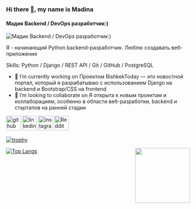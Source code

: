 ### Hi there 👋, my name is Madina 
#### Мадик Backend / DevOps разработчик:)                                                                                                                                                           
![Мадик Backend / DevOps разработчик:)                                                                                                                                                           ](https://arturssmirnovs.github.io/github-profile-readme-generator/images/banner.png)

Я - начинающий Python backend-разработчик.
Люблю создавать веб-приложения

Skills: Python / Django / REST API / Git / GitHub / PostgreSQL

- 🔭 I’m currently working on Проектом BishkekToday — это новостной портал, который я разрабатываю с использованием Django на backend и Bootstrap/CSS на frontend 
- 👯 I’m looking to collaborate on Я открыта к новым проектам и коллаборациям, особенно в области веб-разработки, backend и стартапов на ранней стадии 


[<img src='https://cdn.jsdelivr.net/npm/simple-icons@3.0.1/icons/github.svg' alt='github' height='40'>](https://github.com/MadiikCode )  [<img src='https://cdn.jsdelivr.net/npm/simple-icons@3.0.1/icons/linkedin.svg' alt='linkedin' height='40'>](https://www.linkedin.com/in/https://www.linkedin.com/in/madina-akhunbaeva-b00a44362?lipi=urn%3Ali%3Apage%3Ad_flagship3_profile_view_base_contact_details%3B1H9M%2BJPZTJK67GJjESwwyA%3D%3D/)  [<img src='https://cdn.jsdelivr.net/npm/simple-icons@3.0.1/icons/instagram.svg' alt='instagram' height='40'>](https://www.instagram.com/akhunbaevvvas/)  [<img src='https://cdn.jsdelivr.net/npm/simple-icons@3.0.1/icons/reddit.svg' alt='Reddit' height='40'>](https://www.reddit.com/user/Madii)  

[![trophy](https://github-profile-trophy.vercel.app/?username=MadiikCode )](https://github.com/ryo-ma/github-profile-trophy)

[![Top Langs](https://github-readme-stats.vercel.app/api/top-langs/?username=MadiikCode )](https://github.com/anuraghazra/github-readme-stats)       <img align="right" height="150" src="https://media.tenor.com/rE3c9r2MnCsAAAAi/konata-dance.gif"  />


